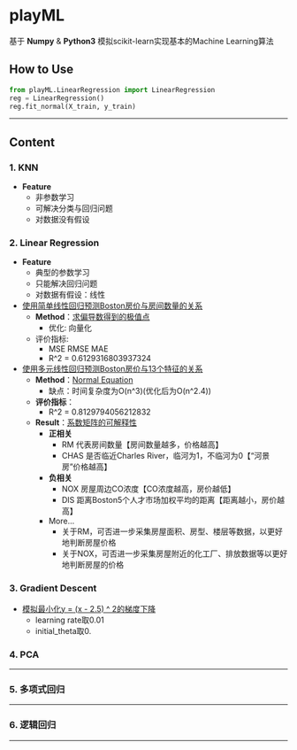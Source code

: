 # playML
基于 **Numpy** & **Python3** 模拟scikit-learn实现基本的Machine Learning算法
## How to Use
 ```python
from playML.LinearRegression import LinearRegression
reg = LinearRegression()
reg.fit_normal(X_train, y_train)
 ```
<hr/>

## Content
### 1. KNN
  - **Feature**
    - 非参数学习
    - 可解决分类与回归问题
    - 对数据没有假设
### 2. Linear Regression
  - **Feature**
    - 典型的参数学习
    - 只能解决回归问题
    - 对数据有假设：线性
  - [使用简单线性回归预测Boston房价与房间数量的关系](https://github.com/jeremybaby/playML/blob/master/02_linear_regression/03_measure_and_predict_Boston_house_data.ipynb)
    - **Method**：[求偏导数得到的极值点](https://github.com/jeremybaby/playML/blob/master/playML/SimpleLinearRegression.py)
      - 优化: 向量化
    - 评价指标: 
        - MSE RMSE MAE 
        - R^2 = 0.6129316803937324
  - [使用多元线性回归预测Boston房价与13个特征的关系]()
    - **Method**：[Normal Equation](https://github.com/jeremybaby/playML/blob/master/playML/LinearRegression.py)
        - 缺点：时间复杂度为O(n^3)(优化后为O(n^2.4))
    - **评价指标**：
        - R^2 = 0.8129794056212832
    - **Result**：[系数矩阵的可解释性](https://github.com/jeremybaby/playML/blob/master/02_linear_regression/05_mulpitle_linear_regression_in_scikit-learn.ipynb)
        - **正相关**
          - RM 代表房间数量【房间数量越多，价格越高】
          - CHAS 是否临近Charles River，临河为1，不临河为0【“河景房”价格越高】
        - **负相关**
          - NOX 房屋周边CO浓度【CO浓度越高，房价越低】
          - DIS 距离Boston5个人才市场加权平均的距离【距离越小，房价越高】
        - More...
          - 关于RM，可否进一步采集房屋面积、房型、楼层等数据，以更好地判断房屋价格
          - 关于NOX，可否进一步采集房屋附近的化工厂、排放数据等以更好地判断房屋的价格 
### 3. Gradient Descent
- [模拟最小化y = (x - 2.5) ^ 2的梯度下降](https://github.com/jeremybaby/playML/blob/master/03_gradient_descent/01_imp_gradient_descent.ipynb)
    - learning rate取0.01
    - initial_theta取0.

### 4. PCA
<hr/>

### 5. 多项式回归
<hr/>

### 6. 逻辑回归
<hr/>
